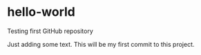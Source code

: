 # hello-world
Testing first GitHub repository

Just adding some text. This will be my first commit to this project.

